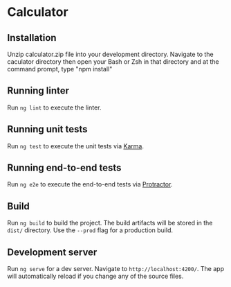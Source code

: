 # Calculator


## Installation

Unzip calculator.zip file into your development directory.  Navigate to the caculator directory then open your Bash or Zsh in that directory and at the command prompt, type "npm install"


## Running linter

Run `ng lint` to execute the linter.


## Running unit tests

Run `ng test` to execute the unit tests via [Karma](https://karma-runner.github.io).


## Running end-to-end tests

Run `ng e2e` to execute the end-to-end tests via [Protractor](http://www.protractortest.org/).


## Build

Run `ng build` to build the project. The build artifacts will be stored in the `dist/` directory. Use the `--prod` flag for a production build.


## Development server

Run `ng serve` for a dev server. Navigate to `http://localhost:4200/`. The app will automatically reload if you change any of the source files.
